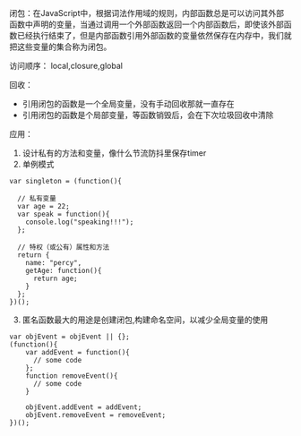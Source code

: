 闭包：在JavaScript中，根据词法作用域的规则，内部函数总是可以访问其外部函数中声明的变量，当通过调用一个外部函数返回一个内部函数后，即使该外部函数已经执行结束了，但是内部函数引用外部函数的变量依然保存在内存中，我们就把这些变量的集合称为闭包。

访问顺序： local,closure,global

回收：
- 引用闭包的函数是一个全局变量，没有手动回收那就一直存在
- 引用闭包的函数是个局部变量，等函数销毁后，会在下次垃圾回收中清除

应用：
1. 设计私有的方法和变量，像什么节流防抖里保存timer
2. 单例模式
```
var singleton = (function(){
  
  // 私有变量
  var age = 22;
  var speak = function(){
    console.log("speaking!!!");
  };
  
  // 特权（或公有）属性和方法
  return {
    name: "percy",
    getAge: function(){
      return age;
    }
  };
})();
```
3. 匿名函数最大的用途是创建闭包,构建命名空间，以减少全局变量的使用
```
var objEvent = objEvent || {};
(function(){ 
    var addEvent = function(){ 
      // some code
    };
    function removeEvent(){
      // some code
    }

    objEvent.addEvent = addEvent;
    objEvent.removeEvent = removeEvent;
})();
```

